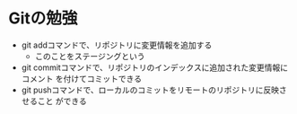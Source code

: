 # Gitの勉強
- git addコマンドで、リポジトリに変更情報を追加する
	- このことをステージングという
- git commitコマンドで、リポジトリのインデックスに追加された変更情報にコメント
を付けてコミットできる
- git pushコマンドで、ローカルのコミットをリモートのリポジトリに反映させること
ができる
